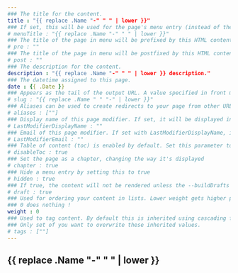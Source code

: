 ```yaml
---
### The title for the content.
title : "{{ replace .Name "-" " " | lower }}"
### If set, this will be used for the page's menu entry (instead of the `title` attribute)
# menuTitle : "{{ replace .Name "-" " " | lower }}"
### The title of the page in menu will be prefixed by this HTML content
# pre : ""
### The title of the page in menu will be postfixed by this HTML content
# post : ""
### The description for the content.
description : "{{ replace .Name "-" " " | lower }} description."
### The datetime assigned to this page.
date : {{ .Date }}
### Appears as the tail of the output URL. A value specified in front matter will override the segment of the URL based on the filename.
# slug : "{{ replace .Name " " "-" | lower }}"
### Aliases can be used to create redirects to your page from other URLs.
# aliases : [""]
### Display name of this page modifier. If set, it will be displayed in the footer.
# LastModifierDisplayName : ""
### Email of this page modifier. If set with LastModifierDisplayName, it will be displayed in the footer
# LastModifierEmail : ""
### Table of content (toc) is enabled by default. Set this parameter to true to disable it.
# disableToc : true
### Set the page as a chapter, changing the way it's displayed
# chapter : true
### Hide a menu entry by setting this to true
# hidden : true
### If true, the content will not be rendered unless the --buildDrafts flag is passed to the hugo command.
# draft : true
### Used for ordering your content in lists. Lower weight gets higher precedence. So content with lower weight will come first.
### 0 does nothing !
weight : 0
### Used to tag content. By default this is inherited using cascading from _index.md files
### Only set of you want to overwrite these inherited values.
# tags : [""]
---
```


## {{ replace .Name "-" " " | lower }}